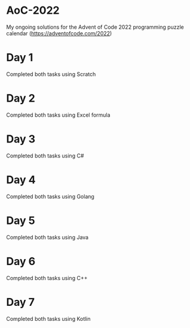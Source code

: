 # AoC-2022
My ongoing solutions for the Advent of Code 2022 programming puzzle calendar (https://adventofcode.com/2022)
# Day 1
Completed both tasks using Scratch
# Day 2
Completed both tasks using Excel formula
# Day 3
Completed both tasks using C#
# Day 4
Completed both tasks using Golang
# Day 5
Completed both tasks using Java
# Day 6
Completed both tasks using C++
# Day 7
Completed both tasks using Kotlin